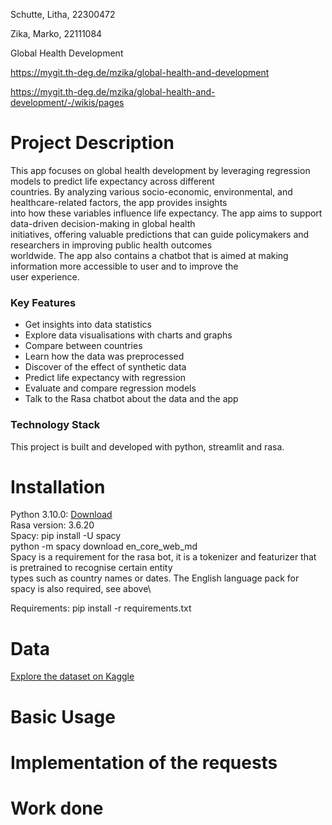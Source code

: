 Schutte, Litha, 22300472

Zika, Marko, 22111084

Global Health Development

https://mygit.th-deg.de/mzika/global-health-and-development

https://mygit.th-deg.de/mzika/global-health-and-development/-/wikis/pages

# Project Description

This app focuses on global health development by leveraging regression models to predict life expectancy across different\
countries. By analyzing various socio-economic, environmental, and healthcare-related factors, the app provides insights\
into how these variables influence life expectancy. The app aims to support data-driven decision-making in global health\
initiatives, offering valuable predictions that can guide policymakers and researchers in improving public health outcomes\
worldwide. The app also contains a chatbot that is aimed at making information more accessible to user and to improve the\
user experience.


### Key Features
- Get insights into data statistics
- Explore data visualisations with charts and graphs
- Compare between countries
- Learn how the data was preprocessed
- Discover of the effect of synthetic data
- Predict life expectancy with regression
- Evaluate and compare regression models
- Talk to the Rasa chatbot about the data and the app

### Technology Stack
This project is built and developed with python, streamlit and rasa.

# Installation

Python 3.10.0: [Download](https://www.python.org/ftp/python/3.10.0/python-3.10.0-amd64.exe)\
Rasa version: 3.6.20\
Spacy: pip install -U spacy\
       python -m spacy download en_core_web_md\
Spacy is a requirement for the rasa bot, it is a tokenizer and featurizer that is pretrained to recognise certain entity\
types such as country names or dates. The English language pack for spacy is also required, see above\

Requirements: pip install -r requirements.txt

# Data

[Explore the dataset on Kaggle](https://www.kaggle.com/datasets/martinagalasso/global-health-and-development-2012-2021/data)

# Basic Usage



# Implementation of the requests

# Work done